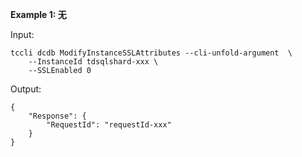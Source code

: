 **Example 1: 无**



Input: 

```
tccli dcdb ModifyInstanceSSLAttributes --cli-unfold-argument  \
    --InstanceId tdsqlshard-xxx \
    --SSLEnabled 0
```

Output: 
```
{
    "Response": {
        "RequestId": "requestId-xxx"
    }
}
```


